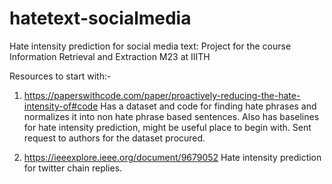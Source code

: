 # hatetext-socialmedia
Hate intensity prediction for social media text: Project for the course Information Retrieval and Extraction M23 at IIITH

Resources to start with:-
1) https://paperswithcode.com/paper/proactively-reducing-the-hate-intensity-of#code
   Has a dataset and code for finding hate phrases and normalizes it into non hate phrase based sentences.
   Also has baselines for hate intensity prediction, might be useful place to begin with.
   Sent request to authors for the dataset procured.

3) https://ieeexplore.ieee.org/document/9679052
   Hate intensity prediction for twitter chain replies.


